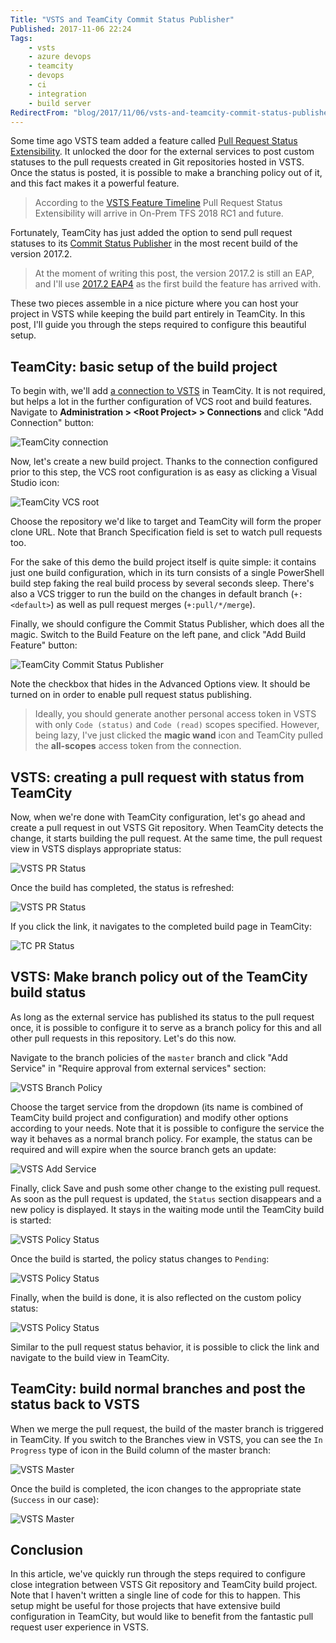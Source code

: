 ```yaml
---
Title: "VSTS and TeamCity Commit Status Publisher"
Published: 2017-11-06 22:24
Tags:
    - vsts
    - azure devops
    - teamcity
    - devops
    - ci
    - integration
    - build server
RedirectFrom: "blog/2017/11/06/vsts-and-teamcity-commit-status-publisher"
---
```


Some time ago VSTS team added a feature called [Pull Request Status Extensibility](https://docs.microsoft.com/en-us/vsts/release-notes/2017/aug-04-team-services#pull-request-status-extensibility-in-public-preview). It unlocked the door for the external services to post custom statuses to the pull requests created in Git repositories hosted in VSTS. Once the status is posted, it is possible to make a branching policy out of it, and this fact makes it a powerful feature.

> According to the [VSTS Feature Timeline](https://docs.microsoft.com/en-us/vsts/release-notes/index) Pull Request Status Extensibility will arrive in On-Prem TFS 2018 RC1 and future.

Fortunately, TeamCity has just added the option to send pull request statuses to its [Commit Status Publisher](https://confluence.jetbrains.com/display/TCD10/Commit+Status+Publisher) in the most recent build of the version 2017.2.

> At the moment of writing this post, the version 2017.2 is still an EAP, and I'll use [2017.2 EAP4](https://blog.jetbrains.com/teamcity/2017/11/teamcity-2017-2-eap4-is-available/) as the first build the feature has arrived with.

These two pieces assemble in a nice picture where you can host your project in VSTS while keeping the build part entirely in TeamCity. In this post, I'll guide you through the steps required to configure this beautiful setup.

## TeamCity: basic setup of the build project

To begin with, we'll add [a connection to VSTS](https://confluence.jetbrains.com/display/TCD10/Integrating+TeamCity+with+VCS+Hosting+Services#IntegratingTeamCitywithVCSHostingServices-ConnectingtoVisualStudioTeamServices) in TeamCity. It is not required, but helps a lot in the further configuration of VCS root and build features. Navigate to **Administration > &lt;Root Project&gt; > Connections** and click "Add Connection" button:

![TeamCity connection](./images/november2017/tc_connection.png "TeamCity connection")

Now, let's create a new build project. Thanks to the connection configured prior to this step, the VCS root configuration is as easy as clicking a Visual Studio icon:

![TeamCity VCS root](./images/november2017/tc_vcsroot.png "TeamCity VCS root")

Choose the repository we'd like to target and TeamCity will form the proper clone URL. Note that Branch Specification field is set to watch pull requests too.

For the sake of this demo the build project itself is quite simple: it contains just one build configuration, which in its turn consists of a single PowerShell build step faking the real build process by several seconds sleep. There's also a VCS trigger to run the build on the changes in default branch (`+:<default>`) as well as pull request merges (`+:pull/*/merge`).

Finally, we should configure the Commit Status Publisher, which does all the magic. Switch to the Build Feature on the left pane, and click "Add Build Feature" button:

![TeamCity Commit Status Publisher](./images/november2017/tc_commit_status_publisher.png "TeamCity Commit Status Publisher")

Note the checkbox that hides in the Advanced Options view. It should be turned on in order to enable pull request status publishing.

> Ideally, you should generate another personal access token in VSTS with only `Code (status)` and `Code (read)` scopes specified. However, being lazy, I've just clicked the **magic wand** icon and TeamCity pulled the **all-scopes** access token from the connection.

## VSTS: creating a pull request with status from TeamCity

Now, when we're done with TeamCity configuration, let's go ahead and create a pull request in out VSTS Git repository. When TeamCity detects the change, it starts building the pull request. At the same time, the pull request view in VSTS displays appropriate status:

![VSTS PR Status](./images/november2017/vsts_pr_status_building.png "VSTS PR Status")

Once the build has completed, the status is refreshed:

![VSTS PR Status](./images/november2017/vsts_pr_status_success.png "VSTS PR Status")

If you click the link, it navigates to the completed build page in TeamCity:

![TC PR Status](./images/november2017/tc_pr_success.png "TC PR Status")

## VSTS: Make branch policy out of the TeamCity build status

As long as the external service has published its status to the pull request once, it is possible to configure it to serve as a branch policy for this and all other pull requests in this repository. Let's do this now.

Navigate to the branch policies of the `master` branch and click "Add Service" in "Require approval from external services" section:

![VSTS Branch Policy](./images/november2017/vsts_branch_policy.png "VSTS Branch Policy")

Choose the target service from the dropdown (its name is combined of TeamCity build project and configuration) and modify other options according to your needs. Note that it is possible to configure the service the way it behaves as a normal branch policy. For example, the status can be required and will expire when the source branch gets an update:

![VSTS Add Service](./images/november2017/vsts_add_service.png "VSTS Add Service")

Finally, click Save and push some other change to the existing pull request. As soon as the pull request is updated, the `Status` section disappears and a new policy is displayed. It stays in the waiting mode until the TeamCity build is started:

![VSTS Policy Status](./images/november2017/vsts_policy_new.png "VSTS Policy Status")

Once the build is started, the policy status changes to `Pending`:

![VSTS Policy Status](./images/november2017/vsts_policy_building.png "VSTS Policy Status")

Finally, when the build is done, it is also reflected on the custom policy status:

![VSTS Policy Status](./images/november2017/vsts_policy_success.png "VSTS Policy Status")

Similar to the pull request status behavior, it is possible to click the link and navigate to the build view in TeamCity.

## TeamCity: build normal branches and post the status back to VSTS

When we merge the pull request, the build of the master branch is triggered in TeamCity. If you switch to the Branches view in VSTS, you can see the `In Progress` type of icon in the Build column of the master branch:

![VSTS Master](./images/november2017/vsts_master_building.png "VSTS Master")

Once the build is completed, the icon changes to the appropriate state (`Success` in our case):

![VSTS Master](./images/november2017/vsts_master_success.png "VSTS Master")

## Conclusion

In this article, we've quickly run through the steps required to configure close integration between VSTS Git repository and TeamCity build project. Note that I haven't written a single line of code for this to happen. This setup might be useful for those projects that have extensive build configuration in TeamCity, but would like to benefit from the fantastic pull request user experience in VSTS.
